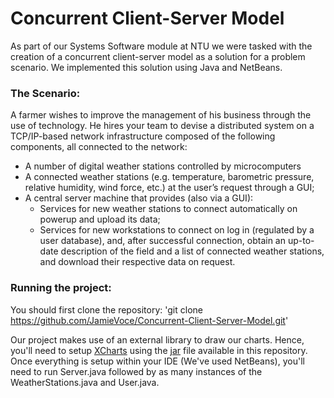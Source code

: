 # Concurrent Client-Server Model
As part of our Systems Software module at NTU we were tasked with the creation of a concurrent client-server model as a solution for a problem scenario. We implemented this solution using Java and NetBeans. 

### The Scenario:
A farmer wishes to improve the management of his business through the use of technology. He hires your team to devise a distributed system on a TCP/IP-based network infrastructure composed of the following components, all connected to the network:
- A number of digital weather stations controlled by microcomputers
- A connected weather stations (e.g. temperature, barometric pressure, relative humidity, wind force, etc.) at the user’s request through a GUI;
- A central server machine that provides (also via a GUI):
  - Services for new weather stations to connect automatically on powerup and upload its data;
  - Services for new workstations to connect on log in (regulated by a user database), and, after successful connection, obtain an up-to-date description of the field and a list of connected weather stations, and download their respective data on request.

### Running the project:
You should first clone the repository:
'git clone https://github.com/JamieVoce/Concurrent-Client-Server-Model.git'

Our project makes use of an external library to draw our charts. Hence, you'll need to setup [XCharts](https://knowm.org/open-source/XChart/) using the [jar](https://github.com/Hannah-Ashna/Systems-Software/tree/main/xchart) file available in this repository.  
Once everything is setup within your IDE (We've used NetBeans), you'll need to run Server.java followed by as many instances of the WeatherStations.java and User.java.


